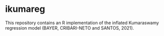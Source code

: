 # ikumareg
This repository contains an R implementation of the inflated Kumaraswamy regression model (BAYER, CRIBARI-NETO and SANTOS, 2021).
